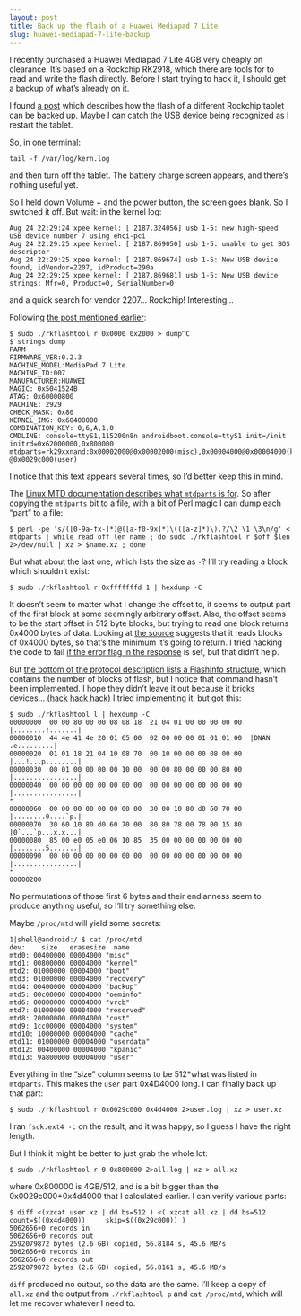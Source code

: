 ```yaml
---
layout: post
title: Back up the flash of a Huawei Mediapad 7 Lite
slug: huawei-mediapad-7-lite-backup
---
```


I recently purchased a Huawei Mediapad 7 Lite 4GB very cheaply on clearance.  It’s based on a Rockchip RK2918, which there are tools for to read and write the flash directly.  Before I start trying to hack it, I should get a backup of what’s already on it.

I found [a post](http://valentijn.sessink.nl/?p=382) which describes how the flash of a different Rockchip tablet can be backed up.  Maybe I can catch the USB device being recognized as I restart the tablet.

So, in one terminal:

    tail -f /var/log/kern.log
    
and then turn off the tablet.  The battery charge screen appears, and there’s nothing useful yet.

So I held down Volume + and the power button, the screen goes blank.  So I switched it off.  But wait: in the kernel log:             

    Aug 24 22:29:24 xpee kernel: [ 2187.324056] usb 1-5: new high-speed USB device number 7 using ehci-pci
    Aug 24 22:29:25 xpee kernel: [ 2187.869050] usb 1-5: unable to get BOS descriptor
    Aug 24 22:29:25 xpee kernel: [ 2187.869674] usb 1-5: New USB device found, idVendor=2207, idProduct=290a
    Aug 24 22:29:25 xpee kernel: [ 2187.869681] usb 1-5: New USB device strings: Mfr=0, Product=0, SerialNumber=0
    
and a quick search for vendor 2207… Rockchip!  Interesting… 

Following [the post mentioned earlier](http://valentijn.sessink.nl/?p=382):

    $ sudo ./rkflashtool r 0x0000 0x2000 > dump^C
    $ strings dump
    PARM
    FIRMWARE_VER:0.2.3
    MACHINE_MODEL:MediaPad 7 Lite
    MACHINE_ID:007
    MANUFACTURER:HUAWEI
    MAGIC: 0x5041524B
    ATAG: 0x60000800
    MACHINE: 2929
    CHECK_MASK: 0x80
    KERNEL_IMG: 0x60408000
    COMBINATION_KEY: 0,6,A,1,0
    CMDLINE: console=ttyS1,115200n8n androidboot.console=ttyS1 init=/init initrd=0x62000000,0x800000 mtdparts=rk29xxnand:0x00002000@0x00002000(misc),0x00004000@0x00004000(kernel),0x00008000@0x00008000(boot),0x00008000@0x00010000(recovery),0x00002000@0x00018000(backup),0x00006000@0x0001a000(oeminfo),0x00004000@0x00020000(vrcb),0x00008000@0x00024000(reserved),0x00100000@0x0002c000(cust),0x000e6000@0x0012c000(system),0x00080000@0x00212000(cache),0x00008000@0x00292000(userdata),0x00002000@0x0029a000(kpanic),-@0x0029c000(user)

I notice that this text appears several times, so I’d better keep this in mind.

The [Linux MTD documentation describes what `mtdparts` is for](https://www.kernel.org/doc/menuconfig/drivers-mtd-Kconfig.html#MTD_CMDLINE_PARTS).
So after copying the `mtdparts` bit to a file, with a bit of Perl magic I can dump each “part” to a file:

    $ perl -pe 's/([0-9a-fx-]*)@([a-f0-9x]*)\(([a-z]*)\).?/\2 \1 \3\n/g' < mtdparts | while read off len name ; do sudo ./rkflashtool r $off $len 2>/dev/null | xz > $name.xz ; done

But what about the last one, which lists the size as `-`?  I’ll try reading a block which shouldn’t exist:

    $ sudo ./rkflashtool r 0xfffffffd 1 | hexdump -C

It doesn’t seem to matter what I change the offset to, it seems to output part of the first block at some seemingly arbitrary offset.  Also, the offset seems to be the start offset in 512 byte blocks, but trying to read one block returns 0x4000 bytes of data.  Looking at [the source](http://sourceforge.net/p/rkflashtool/Git/ci/2bd62daeb5e63f4f1f92d1876b053a2be8cf428c/tree/rkflashtool.c#l248) suggests that it reads blocks of 0x4000 bytes, so that’s the minimum it’s going to return.  I tried hacking the code to fail [if the error flag in the response](http://sourceforge.net/p/rkflashtool/Git/ci/2bd62daeb5e63f4f1f92d1876b053a2be8cf428c/tree/doc/protocol.txt#l46) is set, but that didn’t help.

But [the bottom of the protocol description lists a FlashInfo structure](http://sourceforge.net/p/rkflashtool/Git/ci/2bd62daeb5e63f4f1f92d1876b053a2be8cf428c/tree/doc/protocol.txt#l94), which contains the number of blocks of flash, but I notice that command hasn’t been implemented.  I hope they didn’t leave it out because it bricks devices… ([hack hack hack](https://github.com/33d/rkflashtool/commit/3955541b14adbb8ad55198e870165752a52e4271)) I tried implementing it, but got this:

    $ sudo ./rkflashtool l | hexdump -C
    00000000  00 00 80 00 00 08 08 18  21 04 01 00 00 00 00 00  |........!.......|
    00000010  44 4e 41 4e 20 01 65 00  02 00 00 00 01 01 01 00  |DNAN .e.........|
    00000020  01 01 18 21 04 10 08 70  00 10 00 00 00 08 00 00  |...!...p........|
    00000030  00 01 00 00 00 00 10 00  00 00 80 00 00 00 80 00  |................|
    00000040  00 00 00 00 00 00 00 00  00 00 00 00 00 00 00 00  |................|
    *
    00000060  00 00 00 00 00 00 00 00  30 00 10 80 d0 60 70 00  |........0....`p.|
    00000070  30 60 10 80 d0 60 70 00  80 80 78 00 78 00 15 80  |0`...`p...x.x...|
    00000080  85 00 e0 05 e0 06 10 85  35 00 00 00 00 00 00 00  |........5.......|
    00000090  00 00 00 00 00 00 00 00  00 00 00 00 00 00 00 00  |................|
    *
    00000200

No permutations of those first 6 bytes and their endianness seem to produce anything useful, so I’ll try something else.

Maybe `/proc/mtd` will yield some secrets:

    1|shell@android:/ $ cat /proc/mtd
    dev:    size   erasesize  name
    mtd0: 00400000 00004000 "misc"
    mtd1: 00800000 00004000 "kernel"
    mtd2: 01000000 00004000 "boot"
    mtd3: 01000000 00004000 "recovery"
    mtd4: 00400000 00004000 "backup"
    mtd5: 00c00000 00004000 "oeminfo"
    mtd6: 00800000 00004000 "vrcb"
    mtd7: 01000000 00004000 "reserved"
    mtd8: 20000000 00004000 "cust"
    mtd9: 1cc00000 00004000 "system"
    mtd10: 10000000 00004000 "cache"
    mtd11: 01000000 00004000 "userdata"
    mtd12: 00400000 00004000 "kpanic"
    mtd13: 9a800000 00004000 "user"

Everything in the “size” column seems to be 512*what was listed in `mtdparts`.  This makes the `user` part 0x4D4000 long.  I can finally back up that part:

    $ sudo ./rkflashtool r 0x0029c000 0x4d4000 2>user.log | xz > user.xz

I ran `fsck.ext4 -c` on the result, and it was happy, so I guess I have the right length.

But I think it might be better to just grab the whole lot:

    $ sudo ./rkflashtool r 0 0x800000 2>all.log | xz > all.xz

where 0x800000 is 4GB/512, and is a bit bigger than the 0x0029c000+0x4d4000 that I calculated earlier.  I can verify various parts:

    $ diff <(xzcat user.xz | dd bs=512 ) <( xzcat all.xz | dd bs=512 count=$((0x4d4000))     skip=$((0x29c000)) )
    5062656+0 records in
    5062656+0 records out
    2592079872 bytes (2.6 GB) copied, 56.8184 s, 45.6 MB/s
    5062656+0 records in
    5062656+0 records out
    2592079872 bytes (2.6 GB) copied, 56.8161 s, 45.6 MB/s

`diff` produced no output, so the data are the same.  I’ll keep a copy of `all.xz` and the output from `./rkflashtool p` and `cat /proc/mtd`, which will let me recover whatever I need to. 

